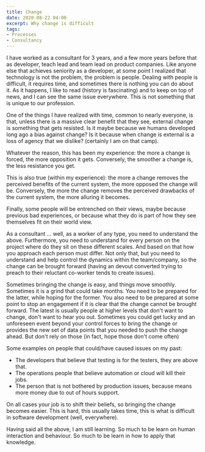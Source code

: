 ```yaml
---
title: Change
date: 2020-08-22 04:00
excerpt: Why change is difficult
tags:
- Processes
- Consultancy
---
```


I have worked as a consultant for 3 years, and a few more years before that as developer, teach lead and team lead on product companies. Like anyone else that achieves seniority as a developer, at some point I realized that technology is not the problem, the problem is people. Dealing with people is difficult, it requires time, and sometimes there is nothing you can do about it. As it happens, I like to read (history is fascinating)  and to keep on top of news, and I can see the same issue everywhere. This is not something that is unique to our profession.

One of the things I have realized with time, common to nearly everyone, is that, unless there is a massive clear benefit that they see, external change is something that gets resisted. Is it maybe because we humans developed long ago a bias against change? Is it because when change is external is a loss of agency that we dislike? (certainly I am on that camp).

Whatever the reason, this has been my experience: the more a change is forced, the more opposition it gets. Conversely, the smoother a change is, the less resistance you get.

This is also true (within my experience): the more a change removes the perceived benefits of the current system, the more opposed the change will be. Conversely, the more the change removes the perceived drawbacks of the current system, the more alluring it becomes.

Finally, some people will be entrenched on their views, maybe because previous bad experiences, or because what they do is part of how they see themselves fit on their world view.

As a consultant ... well, as a worker of any type, you need to understand the above. Furthermore, you need to understand for every person on the project where do they sit on these different scales. And based on that how you approach each person must differ. Not only that, but you need to understand and help control the dynamics within the team/company, so the change can be brought forward (having an devout converted trying to preach to their reluctant co-worker tends to create issues).

Sometimes bringing the change is easy, and things move smoothly. Sometimes it is a grind that could take months. You need to be prepared for the latter, while hoping for the former. You also need to be prepared at some point to stop an engagement if it is clear that the change cannot be brought forward. The latest is usually people at higher levels that don't want to change, don't want to hear you out. Sometimes you could get lucky and an unforeseen event beyond your control forces to bring the change or provides the new set of data points that you needed to push the change ahead. But don't rely on those (in fact, hope those don't come often)

Some examples on people that could/have caused issues on my past:
- The developers that believe that testing is for the testers, they are above that.
- The operations people that believe automation or cloud will kill their jobs.
- The person that is not bothered by production issues, because means more money due to out of hours support.

On all cases your job is to shift their beliefs, so bringing the change becomes easier. This is hard, this usually takes time, this is what is difficult in software development (well, everywhere).

Having said all the above, I am still learning. So much to be learn on human interaction and behaviour. So much to be learn in how to apply that knowledge.
